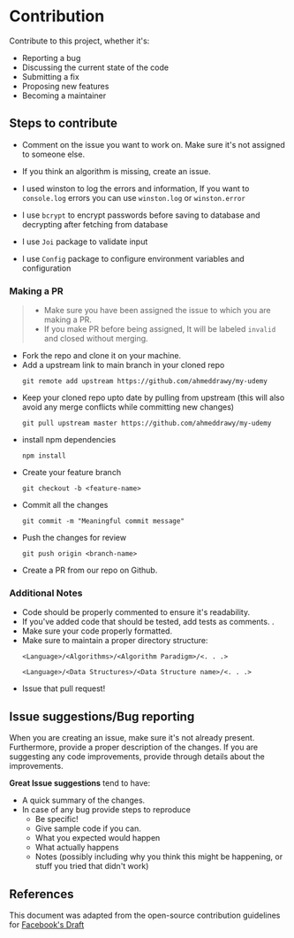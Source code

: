 # Contribution

Contribute to this project, whether it's:

- Reporting a bug
- Discussing the current state of the code
- Submitting a fix
- Proposing new features
- Becoming a maintainer


## Steps to contribute

* Comment on the issue you want to work on. Make sure it's not assigned to someone else.

* If you think an algorithm is missing, create an issue.

* I used winston to log the errors and information, If you want to `console.log` errors you can use `winston.log` or `winston.error` 

* I use `bcrypt` to encrypt passwords before saving to database and decrypting after fetching from database

* I use `Joi` package to validate input 

* I use `Config` package to configure environment variables and configuration 

### Making a PR

> - Make sure you have been assigned the issue to which you are making a PR.
> - If you make PR before being assigned, It will be labeled `invalid` and closed without merging.

* Fork the repo and clone it on your machine.
* Add a upstream link to main branch in your cloned repo
    ```
    git remote add upstream https://github.com/ahmeddrawy/my-udemy
    ```
* Keep your cloned repo upto date by pulling from upstream (this will also avoid any merge conflicts while committing new changes)
    ```
    git pull upstream master https://github.com/ahmeddrawy/my-udemy
    ```
* install npm dependencies 
    ```
    npm install 
    ````
* Create your feature branch
    ```
    git checkout -b <feature-name>
    ```
* Commit all the changes
    ```
    git commit -m "Meaningful commit message"
    ```
* Push the changes for review
    ```
    git push origin <branch-name>
    ```
* Create a PR from our repo on Github.

### Additional Notes

* Code should be properly commented to ensure it's readability.
* If you've added code that should be tested, add tests as comments. .
* Make sure your code properly formatted.
* Make sure to maintain a proper directory structure:
    ```
    <Language>/<Algorithms>/<Algorithm Paradigm>/<. . .>
    ```
    ```
    <Language>/<Data Structures>/<Data Structure name>/<. . .>
    ```
* Issue that pull request!


## Issue suggestions/Bug reporting

When you are creating an issue, make sure it's not already present. Furthermore, provide a proper description of the changes. If you are suggesting any code improvements, provide through details about the improvements.

**Great Issue suggestions** tend to have:

- A quick summary of the changes.
- In case of any bug provide steps to reproduce
  - Be specific!
  - Give sample code if you can. 
  - What you expected would happen
  - What actually happens
  - Notes (possibly including why you think this might be happening, or stuff you tried that didn't work)


## References

This document was adapted from the open-source contribution guidelines for [Facebook's Draft](https://github.com/facebook/draft-js/blob/a9316a723f9e918afde44dea68b5f9f39b7d9b00/CONTRIBUTING.md)
